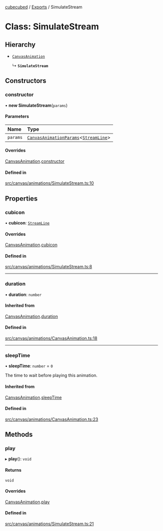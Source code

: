 [cubecubed](/reference/README.md) / [Exports](/reference/modules.md) / SimulateStream

# Class: SimulateStream

## Hierarchy

- [`CanvasAnimation`](/reference/classes/CanvasAnimation.md)

  ↳ **`SimulateStream`**

## Constructors

### constructor

• **new SimulateStream**(`params`)

#### Parameters

| Name | Type |
| :------ | :------ |
| `params` | [`CanvasAnimationParams`](/reference/interfaces/CanvasAnimationParams.md)<[`StreamLine`](/reference/classes/StreamLine.md)\> |

#### Overrides

[CanvasAnimation](/reference/classes/CanvasAnimation.md).[constructor](/reference/classes/CanvasAnimation.md#constructor)

#### Defined in

[src/canvas/animations/SimulateStream.ts:10](https://github.com/imaphatduc/cubecubed/blob/ec15a85/src/canvas/animations/SimulateStream.ts#L10)

## Properties

### cubicon

• **cubicon**: [`StreamLine`](/reference/classes/StreamLine.md)

#### Overrides

[CanvasAnimation](/reference/classes/CanvasAnimation.md).[cubicon](/reference/classes/CanvasAnimation.md#cubicon)

#### Defined in

[src/canvas/animations/SimulateStream.ts:8](https://github.com/imaphatduc/cubecubed/blob/ec15a85/src/canvas/animations/SimulateStream.ts#L8)

___

### duration

• **duration**: `number`

#### Inherited from

[CanvasAnimation](/reference/classes/CanvasAnimation.md).[duration](/reference/classes/CanvasAnimation.md#duration)

#### Defined in

[src/canvas/animations/CanvasAnimation.ts:18](https://github.com/imaphatduc/cubecubed/blob/ec15a85/src/canvas/animations/CanvasAnimation.ts#L18)

___

### sleepTime

• **sleepTime**: `number` = `0`

The time to wait before playing this animation.

#### Inherited from

[CanvasAnimation](/reference/classes/CanvasAnimation.md).[sleepTime](/reference/classes/CanvasAnimation.md#sleeptime)

#### Defined in

[src/canvas/animations/CanvasAnimation.ts:23](https://github.com/imaphatduc/cubecubed/blob/ec15a85/src/canvas/animations/CanvasAnimation.ts#L23)

## Methods

### play

▸ **play**(): `void`

#### Returns

`void`

#### Overrides

[CanvasAnimation](/reference/classes/CanvasAnimation.md).[play](/reference/classes/CanvasAnimation.md#play)

#### Defined in

[src/canvas/animations/SimulateStream.ts:21](https://github.com/imaphatduc/cubecubed/blob/ec15a85/src/canvas/animations/SimulateStream.ts#L21)
